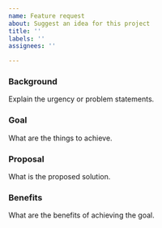 ```yaml
---
name: Feature request
about: Suggest an idea for this project
title: ''
labels: ''
assignees: ''

---
```


### Background

Explain the urgency or problem statements.

### Goal

What are the things to achieve.

### Proposal

What is the proposed solution.

### Benefits

What are the benefits of achieving the goal.

